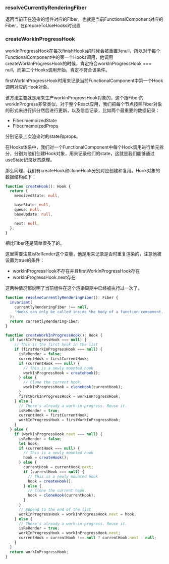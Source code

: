 ### resolveCurrentlyRenderingFiber
返回当前正在渲染的组件对应的Fiber，也就是当前FunctionalComponent对应的Fiber，在prepareToUseHooks时设置

### createWorkInProgressHook
workInProgressHook在每次finishHooks的时候会被重置为null，所以对于每个FunctionalComponent中的第一个Hooks调用，他调用createWorkInProgressHook的时候，肯定符合workInProgressHook === null，而第二个Hooks调用开始，肯定不符合该条件。

firstWorkInProgressHook时用来记录当前FunctionalComponent中第一个Hook调用对应的Hook对象。

该方法主要就是用来生产workInProgressHook对象的，这个跟Fiber的workInProgress非常类似，对于整个React应用，我们把每个节点按照Fiber对象的形式来进行拆分然后进行更新，以及信息记录，比如两个最重要的数据记录：

* Fiber.memoizedState
* Fiber.memoizedProps

分别记录上次渲染时的state和props。

在Hooks体系中，我们对一个FunctionalComponent中每个Hook调用进行单元拆分，分别为他们创建Hook对象，用来记录他们的state，这就是我们能够通过useState记录状态原理。

那么同理，我们有createHook和cloneHook分别对应创建和复用。Hook对象的数据结构如下：

```ts
function createHook(): Hook {
  return {
    memoizedState: null,

    baseState: null,
    queue: null,
    baseUpdate: null,

    next: null,
  };
}
```

相比Fiber还是简单很多了的。

这里需要注意isReRender这个变量，他是用来记录是否时重复渲染的，注意他被设置为true的条件：

* workInProgressHook不存在并且firstWorkInProgressHook存在
* workInProgressHook.next存在

这两种情况都说明了当前组件在这个渲染周期中已经被执行过一次了。

```ts
function resolveCurrentlyRenderingFiber(): Fiber {
  invariant(
    currentlyRenderingFiber !== null,
    'Hooks can only be called inside the body of a function component.',
  );
  return currentlyRenderingFiber;
}

function createWorkInProgressHook(): Hook {
  if (workInProgressHook === null) {
    // This is the first hook in the list
    if (firstWorkInProgressHook === null) {
      isReRender = false;
      currentHook = firstCurrentHook;
      if (currentHook === null) {
        // This is a newly mounted hook
        workInProgressHook = createHook();
      } else {
        // Clone the current hook.
        workInProgressHook = cloneHook(currentHook);
      }
      firstWorkInProgressHook = workInProgressHook;
    } else {
      // There's already a work-in-progress. Reuse it.
      isReRender = true;
      currentHook = firstCurrentHook;
      workInProgressHook = firstWorkInProgressHook;
    }
  } else {
    if (workInProgressHook.next === null) {
      isReRender = false;
      let hook;
      if (currentHook === null) {
        // This is a newly mounted hook
        hook = createHook();
      } else {
        currentHook = currentHook.next;
        if (currentHook === null) {
          // This is a newly mounted hook
          hook = createHook();
        } else {
          // Clone the current hook.
          hook = cloneHook(currentHook);
        }
      }
      // Append to the end of the list
      workInProgressHook = workInProgressHook.next = hook;
    } else {
      // There's already a work-in-progress. Reuse it.
      isReRender = true;
      workInProgressHook = workInProgressHook.next;
      currentHook = currentHook !== null ? currentHook.next : null;
    }
  }
  return workInProgressHook;
}
```